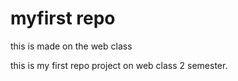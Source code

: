 # myfirst repo
 this is made on the web class

this is my first repo project on web class 2 semester.
